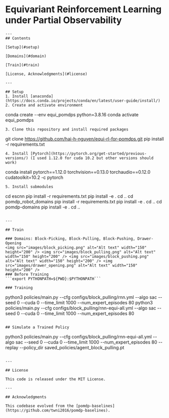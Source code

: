 # Equivariant Reinforcement Learning under Partial Observability
```
---
## Contents

[Setup](#setup)

[Domains](#domain)

[Train](#train)

[License, Acknowledgments](#license)

---

## Setup
1. Install [anaconda](https://docs.conda.io/projects/conda/en/latest/user-guide/install/)
2. Create and activate environment
```
conda create --env equi_pomdps python=3.8.16
conda activate equi_pomdps
```
3. Clone this repository and install required packages
```
git clone https://github.com/hai-h-nguyen/equi-rl-for-pomdps.git
pip install -r requirements.txt
```
4. Install [Pytorch](https://pytorch.org/get-started/previous-versions/) (I used 1.12.0 for cuda 10.2 but other versions should work)
```
conda install pytorch==1.12.0 torchvision==0.13.0 torchaudio==0.12.0 cudatoolkit=10.2 -c pytorch
```
5. Install submodules
```
cd escnn
pip install -r requirements.txt
pip install -e .
cd ..
cd pomdp_robot_domains
pip install -r requirements.txt
pip install -e .
cd ..
cd pomdp-domains
pip install -e .
cd ..
```

---

## Train

### Domains: Block-Picking, Block-Pulling, Block-Pushing, Drawer-Opening
<img src="images/block_picking.png" alt="Alt text" width="150" height="200" /> <img src="images/block_pulling.png" alt="Alt text" width="150" height="200" /> <img src="images/block_pushing.png" alt="Alt text" width="150" height="200" /> <img src="images/drawer_opening.png" alt="Alt text" width="150" height="200" />
### Before Training
```export PYTHONPATH=${PWD}:$PYTHONPATH```

### Training

```
python3 policies/main.py --cfg configs/block_pulling/rnn.yml --algo sac --seed 0 --cuda 0 --time_limit 1000 --num_expert_episodes 80
python3 policies/main.py --cfg configs/block_pulling/rnn-equi-all.yml --algo sac --seed 0 --cuda 0 --time_limit 1000 --num_expert_episodes 80

```

## Simulate a Trained Policy
```
python3 policies/main.py --cfg configs/block_pulling/rnn-equi-all.yml --algo sac --seed 0 --cuda 0 --time_limit 1000 --num_expert_episodes 80 --replay --policy_dir saved_policies/agent_block_pulling.pt
```

---

## License

This code is released under the MIT License.

---

## Acknowledgments

This codebase evolved from the [pomdp-baselines](https://github.com/twni2016/pomdp-baselines).
